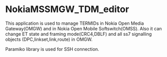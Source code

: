 # NokiaMSSMGW_TDM_editor
This application is used to manage TERMIDs in Nokia Open Media Gateway(OMGW) and in Nokia Open Mobile Softswitch(OMSS). Also it can change ET state and framing mode(CRC4,DBLF) and all ss7 signalling objects (DPC,linkset,link,route) in OMGW.


Paramiko library is used for SSH connection.
